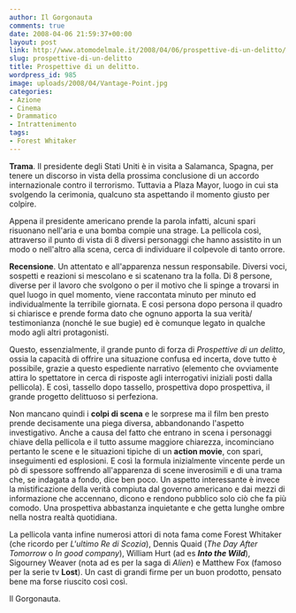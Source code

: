 ```yaml
---
author: Il Gorgonauta
comments: true
date: 2008-04-06 21:59:37+00:00
layout: post
link: http://www.atomodelmale.it/2008/04/06/prospettive-di-un-delitto/
slug: prospettive-di-un-delitto
title: Prospettive di un delitto.
wordpress_id: 985
image: uploads/2008/04/Vantage-Point.jpg
categories:
- Azione
- Cinema
- Drammatico
- Intrattenimento
tags:
- Forest Whitaker
---
```


**Trama**. Il presidente degli Stati Uniti è in visita a Salamanca, Spagna, per tenere un discorso in vista della prossima conclusione di un accordo internazionale contro il terrorismo. Tuttavia a Plaza Mayor, luogo in cui sta svolgendo la cerimonia, qualcuno sta aspettando il momento giusto per colpire.

Appena il presidente americano prende la parola infatti, alcuni spari risuonano nell'aria e una bomba compie una strage. La pellicola così, attraverso il punto di vista di 8 diversi personaggi che hanno assistito in un modo o nell'altro alla scena, cerca di individuare il colpevole di tanto orrore.

**Recensione**. Un attentato e all'apparenza nessun responsabile. Diversi voci, sospetti e reazioni si mescolano e si scatenano tra la folla. Di 8 persone, diverse per il lavoro che svolgono o per il motivo che li spinge a trovarsi in quel luogo in quel momento, viene raccontata minuto per minuto ed individualmente la terribile giornata. E cosi persona dopo persona il quadro si chiarisce e prende forma dato che ognuno apporta la sua verità/ testimonianza (nonché le sue bugie) ed è comunque legato in qualche modo agli altri protagonisti.

Questo, essenzialmente, il grande punto di forza di _Prospettive di un delitto_, ossia la capacità di offrire una situazione confusa ed incerta, dove tutto è possibile, grazie a questo espediente narrativo (elemento che ovviamente attira lo spettatore in cerca di risposte agli interrogativi iniziali posti dalla pellicola). E così, tassello dopo tassello, prospettiva dopo prospettiva, il grande progetto delittuoso si perfeziona.

Non mancano quindi i **colpi di scena** e le sorprese ma il film ben presto prende decisamente una piega diversa, abbandonando l'aspetto investigativo. Anche a causa del fatto che entrano in scena i personaggi chiave della pellicola e il tutto assume maggiore chiarezza, incominciano pertanto le scene e le situazioni tipiche di un **action movie**, con spari, inseguimenti ed esplosioni. E così la formula inizialmente vincente perde un pò di spessore soffrendo all'apparenza di scene inverosimili e di una trama che, se indagata a fondo, dice ben poco. Un aspetto interessante è invece la mistificazione della verità compiuta dal governo americano e dai mezzi di informazione che accennano, dicono e rendono pubblico solo ciò che fa più comodo. Una prospettiva abbastanza inquietante e che getta lunghe ombre nella nostra realtà quotidiana.

La pellicola vanta infine numerosi attori di nota fama come Forest Whitaker (che ricordo per _L'ultimo Re di Scozia_), Dennis Quaid (_The Day After Tomorrow_ o _In good company_), William Hurt (ad es **_Into the Wild_**), Sigourney Weaver (nota ad es per la saga di _Alien_) e Matthew Fox (famoso per la serie tv **Lost**). Un cast di grandi firme per un buon prodotto, pensato bene ma forse riuscito così così.

Il Gorgonauta.
